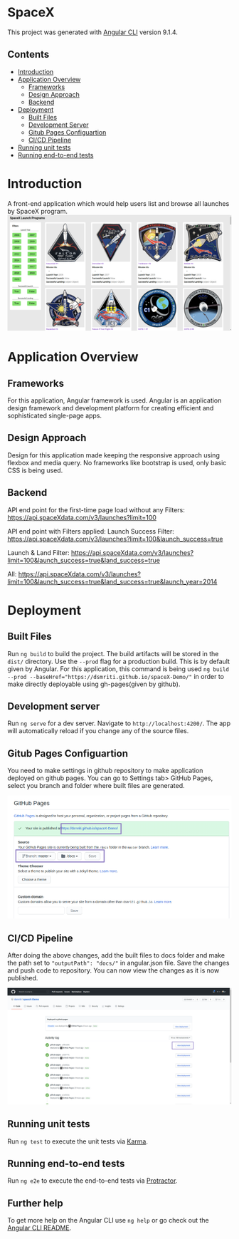 # SpaceX

This project was generated with [Angular CLI](https://github.com/angular/angular-cli) version 9.1.4.

## Contents
 <ul>
  <li><a href="#introduction">Introduction</a></li>
  <li>
    <a href="#application-overview">Application Overview</a>
    <ul>
      <li><a href="#frameworks">Frameworks</a></li>
      <li><a href="#design-approach">Design Approach</a></li>
      <li><a href="#backend">Backend</a></li>
    </ul>
 
  <li>
    <a href="#deployment">Deployment</a>
    <ul>
      <li><a href="#built-files">Built Files</a></li>
      <li><a href="#development-server">Development Server</a></li>
      <li><a href="#gitub-pages-configuartion">Gitub Pages Configuartion</a></li>
      <li><a href="#ci/cd-pipeline">CI/CD Pipeline</a></li>
    </ul>
  </li>
  <li><a href="#config">Running unit tests</a></li>
  <li><a href="#known-issues">Running end-to-end tests</a></li>
</ul>

# Introduction

A front-end application which would help users list and browse all launches by SpaceX program.
![alt text](https://raw.githubusercontent.com/dsmriti/spaceX-Demo/master/src/assets/homepage.png)

# Application Overview

## Frameworks

For this application, Angular framework is used. Angular is an application design framework and development platform for creating efficient and sophisticated single-page apps.

## Design Approach

Design for this application made keeping the responsive approach using flexbox and media query.
No frameworks like bootstrap is used, only basic CSS is being used.

## Backend

API end point for the first-time page load without any Filters: https://api.spaceXdata.com/v3/launches?limit=100

API end point with Filters applied:
Launch Success Filter:
https://api.spaceXdata.com/v3/launches?limit=100&launch_success=true

Launch & Land Filter:
https://api.spaceXdata.com/v3/launches?limit=100&launch_success=true&land_success=true

All:
https://api.spaceXdata.com/v3/launches?limit=100&launch_success=true&land_success=true&launch_year=2014

# Deployment

## Built Files

Run `ng build` to build the project. The build artifacts will be stored in the `dist/` directory. Use the `--prod` flag for a production build. This is by default given by Angular.
For this application, this command is being used `ng build --prod --baseHref="https://dsmriti.github.io/spaceX-Demo/"` in order to make directly deployable using gh-pages(given by github).

## Development server

Run `ng serve` for a dev server. Navigate to `http://localhost:4200/`. The app will automatically reload if you change any of the source files.

## Gitub Pages Configuartion

You need to make settings in github repository to make application deployed on github pages. You can go to Settings tab> GitHub Pages, select you branch and folder where built files are generated.

![alt text](https://raw.githubusercontent.com/dsmriti/spaceX-Demo/master/src/assets/setting_ghpages.png)

## CI/CD Pipeline

After doing the above changes, add the built files to docs folder and make the path set to `"outputPath": "docs/"` in angular.json file. Save the changes and push code to repository. You can now view the changes as it is now published.

![alt text](https://raw.githubusercontent.com/dsmriti/spaceX-Demo/master/src/assets/deployment_view.png)

## Running unit tests

Run `ng test` to execute the unit tests via [Karma](https://karma-runner.github.io).

## Running end-to-end tests

Run `ng e2e` to execute the end-to-end tests via [Protractor](http://www.protractortest.org/).

## Further help

To get more help on the Angular CLI use `ng help` or go check out the [Angular CLI README](https://github.com/angular/angular-cli/blob/master/README.md).
